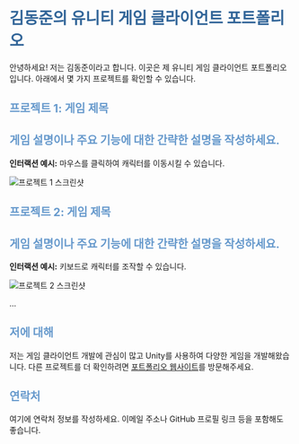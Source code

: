 # 김동준의 유니티 게임 클라이언트 포트폴리오

<style>
h1 {
  color: #336699;
  font-size: 28px;
  font-weight: bold;
}

h2 {
  color: #6699cc;
  font-size: 20px;
  font-weight: bold;
}

.project-screenshot {
  max-width: 500px;
}
</style>

안녕하세요! 저는 김동준이라고 합니다. 이곳은 제 유니티 게임 클라이언트 포트폴리오입니다. 아래에서 몇 가지 프로젝트를 확인할 수 있습니다.

## 프로젝트 1: 게임 제목

<h2>게임 설명이나 주요 기능에 대한 간략한 설명을 작성하세요.</h2>

**인터랙션 예시:** 마우스를 클릭하여 캐릭터를 이동시킬 수 있습니다.

![프로젝트 1 스크린샷](https://raw.githubusercontent.com/your-username/your-repo/master/path/to/screenshot.png)

## 프로젝트 2: 게임 제목

<h2>게임 설명이나 주요 기능에 대한 간략한 설명을 작성하세요.</h2>

**인터랙션 예시:** 키보드로 캐릭터를 조작할 수 있습니다.

![프로젝트 2 스크린샷](https://raw.githubusercontent.com/your-username/your-repo/master/path/to/screenshot.png)

...

## 저에 대해

저는 게임 클라이언트 개발에 관심이 많고 Unity를 사용하여 다양한 게임을 개발해왔습니다. 다른 프로젝트를 더 확인하려면 [포트폴리오 웹사이트](https://your-portfolio-website.com)를 방문해주세요.

## 연락처

여기에 연락처 정보를 작성하세요. 이메일 주소나 GitHub 프로필 링크 등을 포함해도 좋습니다.

